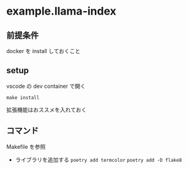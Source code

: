 # example.llama-index

## 前提条件

docker を install しておくこと

## setup

vscode の dev container で開く

```shell
make install
```

拡張機能はおススメを入れておく

## コマンド

Makefile を参照

- ライブラリを追加する
  `poetry add termcolor`
  `poetry add -D flake8`

